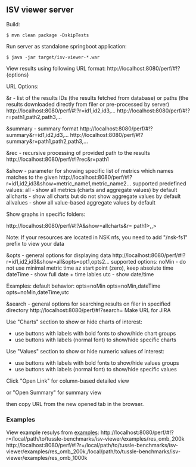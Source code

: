 ## ISV viewer server

Build:
```
$ mvn clean package -DskipTests
```

Run server as standalone springboot application:
```
$ java -jar target/isv-viewer-*.war
```

View results using following URL format:
http://localhost:8080/perf/#!?{options}


URL Options:

&r - list of the results IDs (the results fetched from database) or paths (the results downloaded directly from filer or pre-processed by server)
http://localhost:8080/perf/#!?r=id1,id2,id3,...
http://localhost:8080/perf/#!?r=path1,path2,path3,...

&summary - summary format
http://localhost:8080/perf/#!?summary&r=id1,id2,id3,...
http://localhost:8080/perf/#!?summary&r=path1,path2,path3,...

&rec - recursive processing of provided path to the results
http://localhost:8080/perf/#!?rec&r=path1

&show - parameter for showing specific list of metrics which names matches to the given
http://localhost:8080/perf/#!?r=id1,id2,id3&show=metric_name1,metric_name2...
supported predefined values:
   all - show all metrics (charts and aggregate values) by default
   allcharts - show all charts but do not show aggregate values by default
   allvalues - show all value-based aggregate values by default

Show graphs in specific folders:

http://localhost:8080/perf/#!?A&show=allcharts&r= path1>,<nfs path2>,<nfs path2>>

Note: If your resources are located in NSK nfs, you need to add "/nsk-fs1" prefix to view your data

&opts - general options for displaying data
http://localhost:8080/perf/#!?r=id1,id2,id3&show=all&opts=opt1,opts2...
supported options:
noMin - do not use minimal metric time az start point (zero), keep absolute time
dateTime - show full date + time lables
utc - show date/time


Examples:
default behavior:
opts=noMin
opts=noMin,dateTime
opts=noMin,dateTime,utc

&search - general options for searching results on filer in specified directory
http://localhost:8080/perf/#!?search=<nfs path>
Make URL for JIRA

Use "Charts" section to show or hide charts of interest:
- use buttons with labels with bold fonts  to show/hide chart groups
- use buttons with labels (normal font) to show/hide specific charts

Use "Values" section to show or hide numeric values of interest:
- use buttons with labels with bold fonts  to show/hide values groups
- use buttons with labels (normal font) to show/hide specific values

Click "Open Link" for column-based detailed view

or "Open Summary" for summary view

then copy URL from the new opened tab in the browser.

### Examples

View example resulys from [examples](examples):
http://localhost:8080/perf/#!?r=/local/path/to/tussle-benchmarks/isv-viewer/examples/res_omb_200k
http://localhost:8080/perf/#!?r=/local/path/to/tussle-benchmarks/isv-viewer/examples/res_omb_200k,/local/path/to/tussle-benchmarks/isv-viewer/examples/res_omb_1000k
